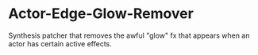 # Actor-Edge-Glow-Remover
Synthesis patcher that removes the awful "glow" fx that appears when an actor has certain active effects.
